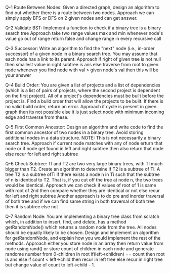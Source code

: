Q-1       Route Between Nodes: Given a directed graph, design an algorithm to find out whether there is a route between two nodes.
Approach  we can simply apply BFS or DFS on 2 given nodes and can get answer.

Q-2       Validate BST: Implement a function to check if a binary tree is a binary search tree
Approach  take two range values max and min whenever node's value go out of range return false and change range in every recursive call

Q-3       Successor: Write an algorithm to find the "next" node (i.e., in-order successor) of a given node in a binary search tree. 
          You may assume that each node has a link to its parent. 
Approach  if right of given tree is not null then smallest value in right subtree is ans else traverse from root to given node whenever you find node with val > given node's val
          then this will be your answer

Q-4       Build Order: You are given a list of projects and a list of dependencies (which is a list of pairs of projects, where the second project is dependent on the first                 project). All of a project's dependencies must be built before the project is. Find a build order that will allow the projects to be built. 
          If there is no valid build order, return an error. 
Approach  if cycle is present in given graph then its not possible else it is just select node with minimum incoming edge and traverse from these.

Q-5       First Common Ancestor: Design an algorithm and write code to find the first common ancestor of two nodes in a binary tree. 
          Avoid storing additional nodes in a data structure. NOTE: This is not necessarily a binary search tree. 
Approach  if current node matches with any of node erturn that node or if node get found in left and right subtree then also return that node else recur for left and right subtree

Q-6       Check Subtree: Tl and T2 are two very large binary trees, with Tl much bigger than T2. Create an algorithm to determine if T2 is a subtree of Tl.
          A tree T2 is a subtree ofTi if there exists a node n in Ti such that the subtree of n is identical to T2.
          That is, if you cut off the tree at node n, the two trees would be identical. 
Approach  we can check if values of root of 1 is same with root of 2nd then compare whether they are identical or not else recur for left and right subtree
          Another approach is to do pre and inorder traversal of both tree and if we can find same string in both traversal of both tree then it is subtree else not
          
Q-7       Random Node: You are implementing a binary tree class from scratch which, in addition to insert, find, and delete, has a method getRandomNode() 
          which returns a random node from the tree. All nodes should be equally likely to be chosen. Design and implement an algorithm for getRandomNode, 
          and explain how you would implement the rest of the methods. 
Approach  either you store node in an array then return value from node using rand() or store count of children in each node and generate randome number from 0-children in root
          if(left->children) == count then root is ans else if count < left->child then recur in left tree else recur in right tree but change value of count to left->child - 1.
